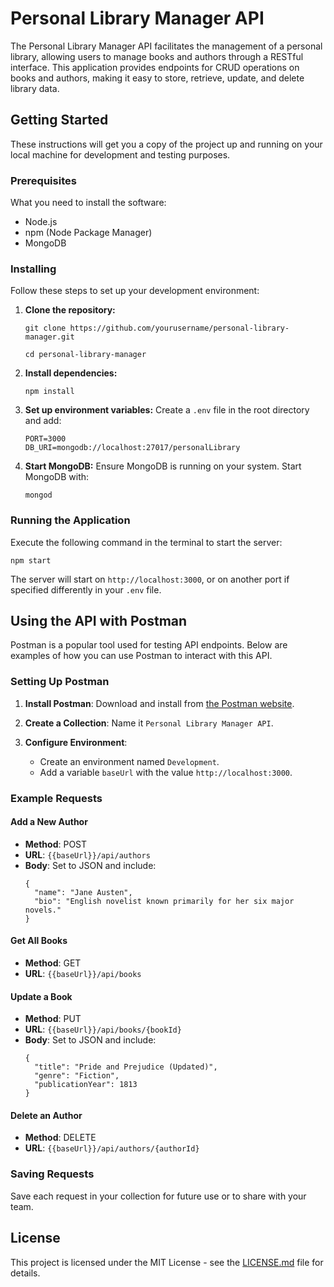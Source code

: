 # Personal Library Manager API

The Personal Library Manager API facilitates the management of a personal library, allowing users to manage books and authors through a RESTful interface. This application provides endpoints for CRUD operations on books and authors, making it easy to store, retrieve, update, and delete library data.

## Getting Started

These instructions will get you a copy of the project up and running on your local machine for development and testing purposes.

### Prerequisites

What you need to install the software:

- Node.js
- npm (Node Package Manager)
- MongoDB

### Installing

Follow these steps to set up your development environment:

1. **Clone the repository:**

   ```
   git clone https://github.com/yourusername/personal-library-manager.git

   cd personal-library-manager
   ```

2. **Install dependencies:**

   ```
   npm install
   ```

3. **Set up environment variables:**
   Create a `.env` file in the root directory and add:

   ```
   PORT=3000
   DB_URI=mongodb://localhost:27017/personalLibrary
   ```

4. **Start MongoDB:**
   Ensure MongoDB is running on your system. Start MongoDB with:

   ```
   mongod
   ```

### Running the Application

Execute the following command in the terminal to start the server:

```
npm start
```

The server will start on `http://localhost:3000`, or on another port if specified differently in your `.env` file.

## Using the API with Postman

Postman is a popular tool used for testing API endpoints. Below are examples of how you can use Postman to interact with this API.

### Setting Up Postman

1. **Install Postman**: Download and install from [the Postman website](https://www.postman.com/downloads/).

2. **Create a Collection**: Name it `Personal Library Manager API`.

3. **Configure Environment**:
   - Create an environment named `Development`.
   - Add a variable `baseUrl` with the value `http://localhost:3000`.

### Example Requests

#### Add a New Author

- **Method**: POST
- **URL**: `{{baseUrl}}/api/authors`
- **Body**: Set to JSON and include:
  ```
  {
    "name": "Jane Austen",
    "bio": "English novelist known primarily for her six major novels."
  }
  ```

#### Get All Books

- **Method**: GET
- **URL**: `{{baseUrl}}/api/books`

#### Update a Book

- **Method**: PUT
- **URL**: `{{baseUrl}}/api/books/{bookId}`
- **Body**: Set to JSON and include:
  ```
  {
    "title": "Pride and Prejudice (Updated)",
    "genre": "Fiction",
    "publicationYear": 1813
  }
  ```

#### Delete an Author

- **Method**: DELETE
- **URL**: `{{baseUrl}}/api/authors/{authorId}`

### Saving Requests

Save each request in your collection for future use or to share with your team.

## License

This project is licensed under the MIT License - see the [LICENSE.md](LICENSE.md) file for details.
